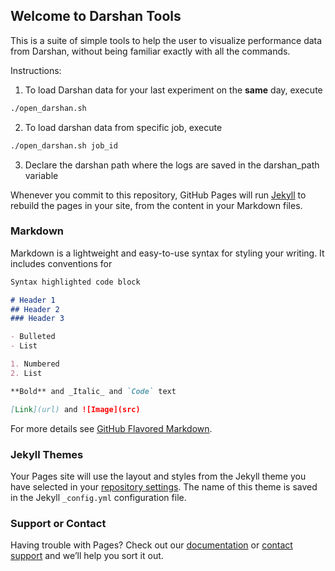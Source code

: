 ## Welcome to Darshan Tools

This is a suite of simple tools to help the user to visualize performance data from Darshan, without being familiar exactly with all the commands.

Instructions:

1. To load Darshan data for your last experiment on the **same** day, execute 
```bash
./open_darshan.sh
```
2. To load darshan data from specific job, execute 

```bash
./open_darshan.sh job_id
```
3. Declare the darshan path where the logs are saved in the darshan_path variable



Whenever you commit to this repository, GitHub Pages will run [Jekyll](https://jekyllrb.com/) to rebuild the pages in your site, from the content in your Markdown files.

### Markdown

Markdown is a lightweight and easy-to-use syntax for styling your writing. It includes conventions for

```markdown
Syntax highlighted code block

# Header 1
## Header 2
### Header 3

- Bulleted
- List

1. Numbered
2. List

**Bold** and _Italic_ and `Code` text

[Link](url) and ![Image](src)
```

For more details see [GitHub Flavored Markdown](https://guides.github.com/features/mastering-markdown/).

### Jekyll Themes

Your Pages site will use the layout and styles from the Jekyll theme you have selected in your [repository settings](https://github.com/gmarkomanolis/darshan_tools/settings). The name of this theme is saved in the Jekyll `_config.yml` configuration file.

### Support or Contact

Having trouble with Pages? Check out our [documentation](https://help.github.com/categories/github-pages-basics/) or [contact support](https://github.com/contact) and we’ll help you sort it out.
